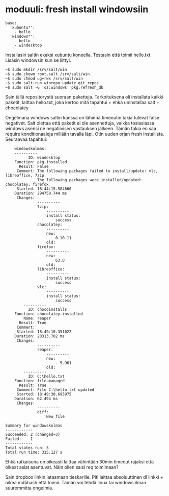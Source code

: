 # moduuli: fresh install windowsiin

	base:
	  'xubuntu*':
	    - hello
	  'windows*':
	    - hello
	    - windesktop

Installasin saltin ekaksi xubuntu koneella. Testasin että toimii hello.txt. Lisäsin windowsin kun se liittyi.

	~$ sudo mkdir /srv/salt/win
	~$ sudo chown root.salt /srv/salt/win
	~$ sudo chmod ug+rwx /srv/salt/win
	~$ sudo salt-run winrepo.update_git_repos
	~$ sudo salt -G 'os:windows' pkg.refresh_db

Sain tällä repositorystä suoraan paketteja.
Tarkoituksena oli installata kaikki paketit, laittaa hello.txt, joka kertoo mitä tapahtui + ehkä uninstallaa salt + chocolatey

Ongelmana windows saltin kanssa on lähinnä timeoutin takia tulevat false negativet.
Salt olettaa että paketit ei ole asennettuja, vaikka tosiasiassa windows asensi ne negatiivisen vastauksen jälkeen.
Tämän takia en saa require konditionaaleja millään tavalla läpi. Otin uuden orjan fresh installista. Seuraavaa tapahtui:


		windowskolmas:
		----------
	          ID: windesktop
	    Function: pkg.installed
	      Result: False
	     Comment: The following packages failed to install/update: vlc, libreoffice, 7zip
	              The following packages were installed/updated: chocolatey, firefox
	     Started: 18:44:15.584660
	    Duration: 294750.744 ms
	     Changes:   
	              ----------
	              7zip:
	                  ----------
	                  install status:
	                      success
	              chocolatey:
	                  ----------
	                  new:
	                      0.10.11
	                  old:
	              firefox:
	                  ----------
	                  new:
	                      63.0
	                  old:
	              libreoffice:
	                  ----------
	                  install status:
	                      success
	              vlc:
	                  ----------
	                  install status:
	                      success
			----------
	          ID: chocoinstalls
	    Function: chocolatey.installed
	        Name: reaper
	      Result: True
	     Comment: 
	     Started: 18:49:10.351022
	    Duration: 20313.702 ms
	     Changes:   
	              ----------
	              reaper:
	                  ----------
	                  new:
	                      - 5.961
	                  old:
			----------
	          ID: C:\hello.txt
	    Function: file.managed
	      Result: True
	     Comment: File C:\hello.txt updated
	     Started: 18:49:30.695975
	    Duration: 62.494 ms
	     Changes:   
	              ----------
	              diff:
	                  New file
	
	Summary for windowskolmas
	------------
	Succeeded: 2 (changed=3)
	Failed:    1
	------------
	Total states run: 3	
	Total run time: 315.127 s

Ehkä ratkaisuna on oikeasti laittaa vähintään 30min timeout rajaksi että oikeat asiat asentuvat. 
Näin ollen saisi req toimimaan?

Sain dropbox linkin lataamaan tieskarille. Piti laittaa absoluuttinen dl linkki + oikea md5hash että toimii.
Tämän voi tehdä linux tai windows ilman suuremmitta ongelmia.
